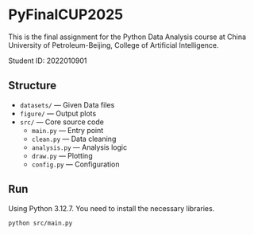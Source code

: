 # PyFinalCUP2025

This is the final assignment for the Python Data Analysis course at China University of Petroleum-Beijing, College of Artificial Intelligence.

Student ID: 2022010901

## Structure

- `datasets/` — Given Data files
- `figure/` — Output plots
- `src/` — Core source code
  - `main.py` — Entry point
  - `clean.py` — Data cleaning
  - `analysis.py` — Analysis logic
  - `draw.py` — Plotting
  - `config.py` — Configuration

## Run

Using Python 3.12.7. You need to install the necessary libraries.

```bash
python src/main.py
```
